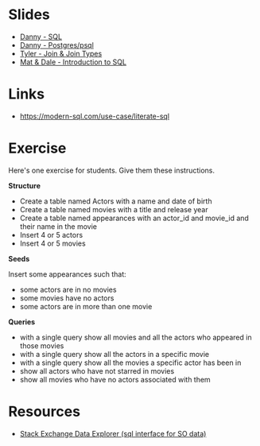 # Slides

* [Danny - SQL](https://docs.google.com/presentation/d/1DfB36GeO9nJEs-7D1QIXkgQgjc7hyo2PZ6lQA-qkZwE/edit#slide=id.gd7ac0ef0a_0_8)
* [Danny - Postgres/psql](https://docs.google.com/presentation/d/1jlaTZqUeNDk_GvHMS5cqaoQgS03Ocj4t__jQsFHkqrs/edit?usp=sharing)
* [Tyler - Join & Join Types](http://slides.com/tylerbettilyon/jointypes/)
* [Mat & Dale - Introduction to SQL](https://docs.google.com/a/galvanize.com/presentation/d/1bgZ02fr0Z5YRIYxI9JRTtjEMdZtgRCX7vCf6dNLzeiU/edit?usp=sharing)
# Links

* https://modern-sql.com/use-case/literate-sql

# Exercise
Here's one exercise for students.  Give them these instructions.

**Structure**

- Create a table named Actors with a name and date of birth
- Create a table named movies with a title and release year
- Create a table named appearances with an actor_id and movie_id and their name in the movie
- Insert 4 or 5 actors
- Insert 4 or 5 movies

**Seeds**

Insert some appearances such that:

- some actors are in no movies
- some movies have no actors
- some actors are in more than one movie

**Queries**

- with a single query show all movies and all the actors who appeared in those movies
- with a single query show all the actors in a specific movie
- with a single query show all the movies a specific actor has been in
- show all actors who have not starred in movies
- show all movies who have no actors associated with them


# Resources
- [Stack Exchange Data Explorer (sql interface for SO data)](http://data.stackexchange.com/stackoverflow/query/new)